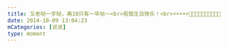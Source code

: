 ```yaml
---
title: 又老哒一岁哒，离18只有一年哒～<br>祝我生日快乐！<br>☀️☀️☀️☀️☀️🎂🎂🎂🎂🎂🎁🎁🎁🎁🎁
date: 2014-10-09 13:04:23
mCategories: [说说]
type: moment
---
```


